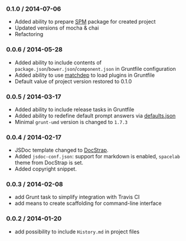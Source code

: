 ### 0.1.0 / 2014-07-06

* Added ability to prepare [SPM](http://spmjs.io) package for created project
* Updated versions of mocha & chai
* Refactoring

### 0.0.6 / 2014-05-28

* Added ability to include contents of `package.json`/`bower.json`/`component.json` in Gruntfile configuration
* Added ability to use [matchdep](https://github.com/tkellen/node-matchdep) to load plugins in Gruntfile
* Default value of project version restored to 0.1.0

### 0.0.5 / 2014-03-17

* Added ability to include release tasks in Gruntfile
* Added ability to redefine default prompt answers via [defaults.json](http://gruntjs.com/project-scaffolding#specifying-default-prompt-answers)
* Minimal `grunt-umd` version is changed to `1.7.3`

### 0.0.4 / 2014-02-17

* JSDoc template changed to [DocStrap](https://github.com/terryweiss/docstrap).
* Added `jsdoc-conf.json`: support for markdown is enabled, `spacelab` theme from DocStrap is set.
* Added copyright snippet.

### 0.0.3 / 2014-02-08

* add Grunt task to simplify integration with Travis CI
* add means to create scaffolding for command-line interface

### 0.0.2 / 2014-01-20

* add possibility to include `History.md` in project files
